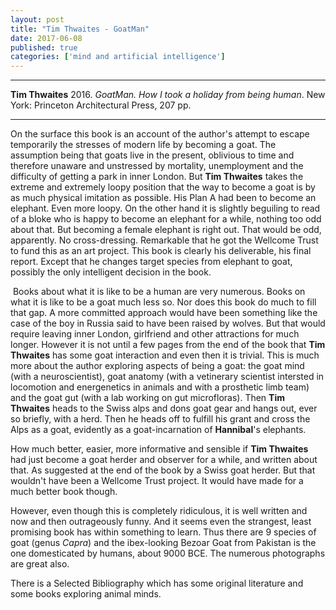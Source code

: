 ```yaml
---
layout: post
title: "Tim Thwaites - GoatMan"
date: 2017-06-08
published: true
categories: ['mind and artificial intelligence']
---
```



***
<b>Tim Thwaites</b> 2016. _GoatMan. How I took a holiday from being human_. New York: Princeton Architectural Press, 207 pp.

***


On the surface this book is an account of the author's attempt to escape temporarily the stresses of modern life by becoming a goat.  The assumption being that goats live in the present, oblivious to time and therefore unaware and unstressed by mortality, unemployment and the difficulty of getting a park in inner London.  But **Tim Thwaites** takes the extreme and extremely loopy position that the way to become a goat is by as much physical imitation as possible.  His Plan A had been to become an elephant.  Even more loopy.  On the other hand it is slightly beguiling to read of a bloke who is happy to become an elephant for a while, nothing too odd about that.  But becoming a female elephant is right out.  That would be odd, apparently.  No cross-dressing.  Remarkable that he got the Wellcome Trust to fund this as an art project.  This book is clearly his deliverable, his final report.  Except that he changes target species from elephant to goat, possibly the only intelligent decision in the book.

<img align="c" src="http://timeteam.github.io/images/goatman_hires-rgb-50_custom-1b0453ed7ac80449fc671e5fcfa7d59bb3eb96f3-s800-c85.jpg" alt=""> Books about what it is like to be a human are very numerous.  Books on what it is like to be a goat much less so.  Nor does this book do much to fill that gap.  A more committed approach would have been something like the case of the boy in Russia said to have been raised by wolves. But that would require leaving inner London, girlfriend and other attractions for much longer.  However it is not until a few pages from the end of the book that **Tim Thwaites** has some goat interaction and even then it is trivial.  This is much more about the author exploring aspects of being a goat: the goat mind (with a neuroscientist), goat anatomy (with a vetinerary scientist intersted in locomotion and energenetics in animals and with a prosthetic limb team) and the goat gut (with a lab working on gut microfloras).  Then **Tim Thwaites** heads to the Swiss alps and dons goat gear and hangs out, ever so briefly, with a herd.  Then he heads off to fulfill his grant and cross the Alps as a goat, evidently as a goat-incarnation of **Hannibal**'s elephants. 

How much better, easier, more informative and sensible if **Tim Thwaites** had just become a goat herder and observer for a while, and written about that.  As suggested at the end of the book by a Swiss goat herder.  But that wouldn't have been a Wellcome Trust project.  It would have made for a much better book though. 

However, even though this is completely ridiculous, it is well written and now and then outrageously funny.  And it seems even the strangest, least promising book has within something to learn.  Thus  there are 9 species of goat (genus _Capra_) and the ibex-looking Bezoar Goat from Pakistan is the one domesticated by humans, about 9000 BCE.  The numerous photographs are great also.

There is a Selected Bibliography which has some original literature and some books exploring animal minds.


